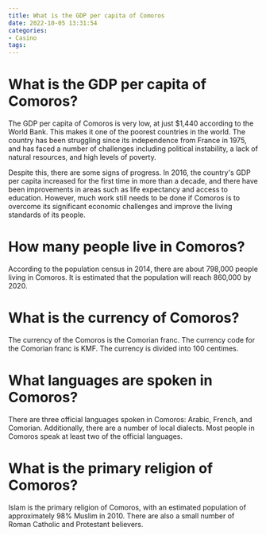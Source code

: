 ```yaml
---
title: What is the GDP per capita of Comoros
date: 2022-10-05 13:31:54
categories:
- Casino
tags:
---
```



#  What is the GDP per capita of Comoros?

The GDP per capita of Comoros is very low, at just $1,440 according to the World Bank. This makes it one of the poorest countries in the world. The country has been struggling since its independence from France in 1975, and has faced a number of challenges including political instability, a lack of natural resources, and high levels of poverty.

Despite this, there are some signs of progress. In 2016, the country's GDP per capita increased for the first time in more than a decade, and there have been improvements in areas such as life expectancy and access to education. However, much work still needs to be done if Comoros is to overcome its significant economic challenges and improve the living standards of its people.

#  How many people live in Comoros?

According to the population census in 2014, there are about 798,000 people living in Comoros. It is estimated that the population will reach 860,000 by 2020.

#  What is the currency of Comoros?

The currency of the Comoros is the Comorian franc. The currency code for the Comorian franc is KMF. The currency is divided into 100 centimes.

#  What languages are spoken in Comoros?

There are three official languages spoken in Comoros: Arabic, French, and Comorian. Additionally, there are a number of local dialects. Most people in Comoros speak at least two of the official languages.

#  What is the primary religion of Comoros?

Islam is the primary religion of Comoros, with an estimated population of approximately 98% Muslim in 2010. There are also a small number of Roman Catholic and Protestant believers.